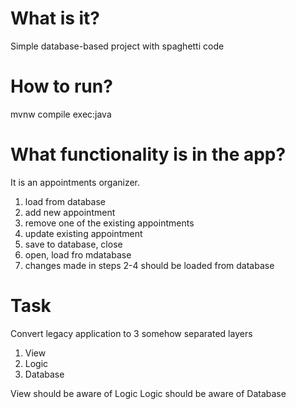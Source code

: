 # What is it?
Simple database-based project with spaghetti code

# How to run?
mvnw compile exec:java

# What functionality is in the app?
It is an appointments organizer.
1) load from database
2) add new appointment
3) remove one of the existing appointments
4) update existing appointment
5) save to database, close
6) open, load fro mdatabase
7) changes made in steps 2-4 should be loaded from database

# Task
Convert legacy application to 3 somehow separated layers
1) View
2) Logic
3) Database

View should be aware of Logic
Logic should be aware of Database
